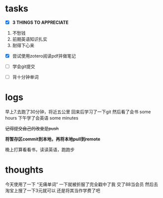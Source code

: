 # tasks
- [x] **3 THINGS TO APPRECIATE**
1. 不愁钱
2. 前期英语知识扎实
3. 耐得下心来
- [x] 尝试使用zotero阅读pdf并做笔记
- [ ] 学会git提交
- [ ] 背十分钟单词


# logs
早上7.去跑了30分钟，将近五公里
回来后学习了一下git
然后看了会书 some hours
下午学了会英语 some minutes

~~记得提交自己的改变是push~~

**将暂存区commit到本地，再将本地pull到remote**

晚上打算看看书，读读英语，跑跑步

# thoughts
今天使用了一下 “无痛单词”
一下就被折服了完全戳中了我
交了88当会员
然后去淘宝上搜了一下3元就可以
还是将其当作学费了吧